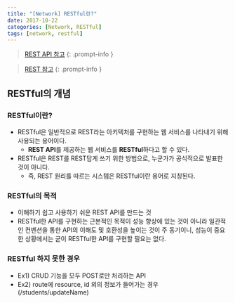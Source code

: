 ```yaml
---
title: "[Network] RESTful란?"
date: 2017-10-22
categories: [Network, RESTful]
tags: [network, restful]
---
```


> [REST API 참고](https://kyungryeol-yoon.github.io/posts/rest-api/)
{: .prompt-info }

> [REST 참고](https://kyungryeol-yoon.github.io/posts/rest/)
{: .prompt-info }

## **RESTful의 개념**

### **RESTful이란?**

- RESTful은 일반적으로 REST라는 아키텍처를 구현하는 웹 서비스를 나타내기 위해 사용되는 용어이다.
  - **REST API**를 제공하는 웹 서비스를 **RESTful**하다고 할 수 있다.
- RESTful은 REST를 REST답게 쓰기 위한 방법으로, 누군가가 공식적으로 발표한 것이 아니다.
  - 즉, REST 원리를 따르는 시스템은 RESTful이란 용어로 지칭된다.

### **RESTful의 목적**

- 이해하기 쉽고 사용하기 쉬운 REST API를 만드는 것
- RESTful한 API를 구현하는 근본적인 목적이 성능 향상에 있는 것이 아니라 일관적인 컨벤션을 통한 API의 이해도 및 호환성을 높이는 것이 주 동기이니, 성능이 중요한 상황에서는 굳이 RESTful한 API를 구현할 필요는 없다.

### **RESTful 하지 못한 경우**

- Ex1) CRUD 기능을 모두 POST로만 처리하는 API
- Ex2) route에 resource, id 외의 정보가 들어가는 경우(/students/updateName)